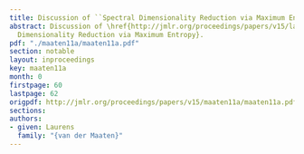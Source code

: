 ```yaml
---
title: Discussion of ``Spectral Dimensionality Reduction via Maximum Entropy''
abstract: Discussion of \href{http://jmlr.org/proceedings/papers/v15/lawrence11a.html}{Spectral
  Dimensionality Reduction via Maximum Entropy}.
pdf: "./maaten11a/maaten11a.pdf"
section: notable
layout: inproceedings
key: maaten11a
month: 0
firstpage: 60
lastpage: 62
origpdf: http://jmlr.org/proceedings/papers/v15/maaten11a/maaten11a.pdf
sections: 
authors:
- given: Laurens
  family: "{van der Maaten}"
---
```

